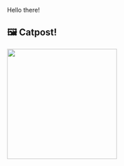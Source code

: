 Hello there!



## 🖼️ Catpost!

<sub>
    <img src="https://cdn2.thecatapi.com/images/ae9.jpg" height="256">
</sub>

